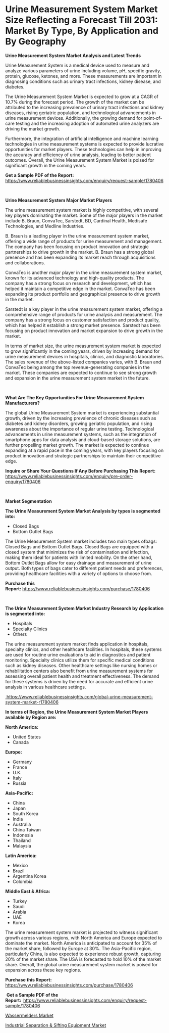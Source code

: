<p><h1>Urine Measurement System Market Size Reflecting a Forecast Till 2031: Market By Type, By Application and By Geography</h1></p><p><strong>Urine Measurement System Market Analysis and Latest Trends</strong></p>
<p><p>Urine Measurement System is a medical device used to measure and analyze various parameters of urine including volume, pH, specific gravity, protein, glucose, ketones, and more. These measurements are important in diagnosing conditions such as urinary tract infections, kidney disease, and diabetes.</p><p>The Urine Measurement System Market is expected to grow at a CAGR of 10.7% during the forecast period. The growth of the market can be attributed to the increasing prevalence of urinary tract infections and kidney diseases, rising geriatric population, and technological advancements in urine measurement devices. Additionally, the growing demand for point-of-care testing and the increasing adoption of automated urine analyzers are driving the market growth.</p><p>Furthermore, the integration of artificial intelligence and machine learning technologies in urine measurement systems is expected to provide lucrative opportunities for market players. These technologies can help in improving the accuracy and efficiency of urine analysis, leading to better patient outcomes. Overall, the Urine Measurement System Market is poised for significant growth in the coming years.</p></p>
<p><strong>Get a Sample PDF of the Report:&nbsp;</strong> <a href="https://www.reliablebusinessinsights.com/enquiry/request-sample/1780406">https://www.reliablebusinessinsights.com/enquiry/request-sample/1780406</a></p>
<p>&nbsp;</p>
<p><strong>Urine Measurement System Major Market Players</strong></p>
<p><p>The urine measurement system market is highly competitive, with several key players dominating the market. Some of the major players in the market include B. Braun, ConvaTec, Sarstedt, BD, Cardinal Health, Medisafe Technologies, and Medline Industries.</p><p>B. Braun is a leading player in the urine measurement system market, offering a wide range of products for urine measurement and management. The company has been focusing on product innovation and strategic partnerships to drive growth in the market. B. Braun has a strong global presence and has been expanding its market reach through acquisitions and collaborations.</p><p>ConvaTec is another major player in the urine measurement system market, known for its advanced technology and high-quality products. The company has a strong focus on research and development, which has helped it maintain a competitive edge in the market. ConvaTec has been expanding its product portfolio and geographical presence to drive growth in the market.</p><p>Sarstedt is a key player in the urine measurement system market, offering a comprehensive range of products for urine analysis and measurement. The company has a strong focus on customer satisfaction and product quality, which has helped it establish a strong market presence. Sarstedt has been focusing on product innovation and market expansion to drive growth in the market.</p><p>In terms of market size, the urine measurement system market is expected to grow significantly in the coming years, driven by increasing demand for urine measurement devices in hospitals, clinics, and diagnostic laboratories. The sales revenue of the above-listed companies varies, with B. Braun and ConvaTec being among the top revenue-generating companies in the market. These companies are expected to continue to see strong growth and expansion in the urine measurement system market in the future.</p></p>
<p>&nbsp;</p>
<p><strong>What Are The Key Opportunities For Urine Measurement System Manufacturers?</strong></p>
<p><p>The global Urine Measurement System market is experiencing substantial growth, driven by the increasing prevalence of chronic diseases such as diabetes and kidney disorders, growing geriatric population, and rising awareness about the importance of regular urine testing. Technological advancements in urine measurement systems, such as the integration of smartphone apps for data analysis and cloud-based storage solutions, are further propelling market growth. The market is expected to continue expanding at a rapid pace in the coming years, with key players focusing on product innovation and strategic partnerships to maintain their competitive edge.</p></p>
<p><strong>Inquire or Share Your Questions If Any Before Purchasing This Report:</strong> <a href="https://www.reliablebusinessinsights.com/enquiry/pre-order-enquiry/1780406">https://www.reliablebusinessinsights.com/enquiry/pre-order-enquiry/1780406</a></p>
<p>&nbsp;</p>
<p><strong>Market Segmentation</strong></p>
<p><strong>The Urine Measurement System Market Analysis by types is segmented into:</strong></p>
<p><ul><li>Closed Bags</li><li>Bottom Outlet Bags</li></ul></p>
<p><p>The Urine Measurement System market includes two main types ofbags: Closed Bags and Bottom Outlet Bags. Closed Bags are equipped with a closed system that minimizes the risk of contamination and infection, making them ideal for patients with limited mobility. On the other hand, Bottom Outlet Bags allow for easy drainage and measurement of urine output. Both types of bags cater to different patient needs and preferences, providing healthcare facilities with a variety of options to choose from.</p></p>
<p><strong>Purchase this Report:&nbsp;</strong><a href="https://www.reliablebusinessinsights.com/purchase/1780406">https://www.reliablebusinessinsights.com/purchase/1780406</a></p>
<p>&nbsp;</p>
<p><strong>The Urine Measurement System Market Industry Research by Application is segmented into:</strong></p>
<p><ul><li>Hospitals</li><li>Specialty Clinics</li><li>Others</li></ul></p>
<p><p>The urine measurement system market finds application in hospitals, specialty clinics, and other healthcare facilities. In hospitals, these systems are used for routine urine evaluations to aid in diagnostics and patient monitoring. Specialty clinics utilize them for specific medical conditions such as kidney diseases. Other healthcare settings like nursing homes or rehabilitation centers also benefit from urine measurement systems for assessing overall patient health and treatment effectiveness. The demand for these systems is driven by the need for accurate and efficient urine analysis in various healthcare settings.</p></p>
<p><a href="https://www.reliablebusinessinsights.com/global-urine-measurement-system-market-r1780406">&nbsp;https://www.reliablebusinessinsights.com/global-urine-measurement-system-market-r1780406</a></p>
<p><strong>In terms of Region, the Urine Measurement System Market Players available by Region are:</strong></p>
<p>
    <p> <strong> North America: </strong>
        <ul>
            <li>United States</li>
            <li>Canada</li>
        </ul>
        </p> 
    <p> <strong> Europe: </strong>
        <ul>
            <li>Germany</li>
            <li>France</li>
            <li>U.K.</li>
            <li>Italy</li>
            <li>Russia</li>
        </ul>
        </p> 
    <p> <strong> Asia-Pacific: </strong>
        <ul>
            <li>China</li>
            <li>Japan</li>
            <li>South Korea</li>
            <li>India</li>
            <li>Australia</li>
            <li>China Taiwan</li>
            <li>Indonesia</li>
            <li>Thailand</li>
            <li>Malaysia</li>
        </ul>
        </p> 
    <p> <strong> Latin America: </strong>
        <ul>
            <li>Mexico</li>
            <li>Brazil</li>
            <li>Argentina Korea</li>
            <li>Colombia</li>
        </ul>
        </p> 
    <p> <strong> Middle East & Africa: </strong>
        <ul>
            <li>Turkey</li>
            <li>Saudi</li>
            <li>Arabia</li>
            <li>UAE</li>
            <li>Korea</li>
        </ul>
    </p>
    </p>
<p><p>The urine measurement system market is projected to witness significant growth across various regions, with North America and Europe expected to dominate the market. North America is anticipated to account for 35% of the market share, followed by Europe at 30%. The Asia-Pacific region, particularly China, is also expected to experience robust growth, capturing 20% of the market share. The USA is forecasted to hold 10% of the market share. Overall, the global urine measurement system market is poised for expansion across these key regions.</p></p>
<p><strong>Purchase this Report: </strong><a href="https://www.reliablebusinessinsights.com/purchase/1780406">https://www.reliablebusinessinsights.com/purchase/1780406</a></p>
<p>&nbsp;<strong>Get a Sample PDF of the Report:&nbsp;&nbsp;</strong><a href="https://www.reliablebusinessinsights.com/enquiry/request-sample/1780406">https://www.reliablebusinessinsights.com/enquiry/request-sample/1780406</a></p>
<p><strong></strong></p>
<p><p><a href="https://github.com/AnnChovey2023/Market-Research-Report-List-1/blob/main/wassermelders-market.md">Wassermelders Market</a></p><p><a href="https://view.publitas.com/reportprime-1/global-industrial-separation-sifting-equipment-market-size-is-expected-to-experience-a-cagr-of-6-6-through-2024-2031-according-to-industry-projections/">Industrial Separation & Sifting Equipment Market</a></p></p>